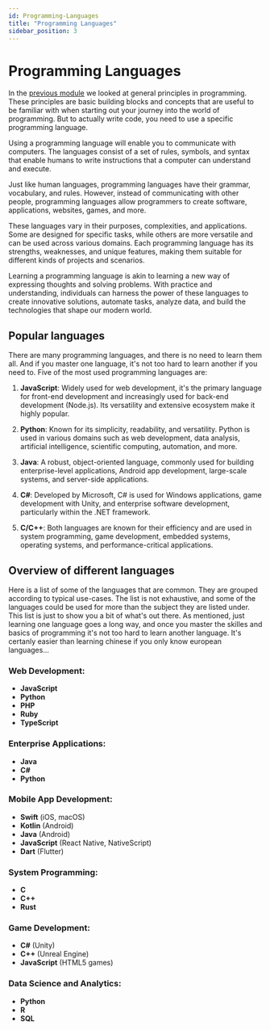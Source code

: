 ```yaml
---
id: Programming-Languages
title: "Programming Languages"
sidebar_position: 3
---
```


# Programming Languages

In the [previous module](Core-Aspects) we looked at general principles in programming. These principles are basic building blocks and concepts that are useful to be familiar with when starting out your journey into the world of programming. But to actually write code, you need to use a specific programming language. 

Using a programming language will enable you to communicate with computers. The languages consist of a set of rules, symbols, and syntax that enable humans to write instructions that a computer can understand and execute.

Just like human languages, programming languages have their grammar, vocabulary, and rules. However, instead of communicating with other people, programming languages allow programmers to create software, applications, websites, games, and more.

These languages vary in their purposes, complexities, and applications. Some are designed for specific tasks, while others are more versatile and can be used across various domains. Each programming language has its strengths, weaknesses, and unique features, making them suitable for different kinds of projects and scenarios.

Learning a programming language is akin to learning a new way of expressing thoughts and solving problems. With practice and understanding, individuals can harness the power of these languages to create innovative solutions, automate tasks, analyze data, and build the technologies that shape our modern world.


## Popular languages
There are many programming languages, and there is no need to learn them all. And if you master one language, it's not too hard to learn another if you need to. Five of the most used programming languages are:

1. **JavaScript**: Widely used for web development, it's the primary language for front-end development and increasingly used for back-end development (Node.js). Its versatility and extensive ecosystem make it highly popular.

2. **Python**: Known for its simplicity, readability, and versatility. Python is used in various domains such as web development, data analysis, artificial intelligence, scientific computing, automation, and more.

3. **Java**: A robust, object-oriented language, commonly used for building enterprise-level applications, Android app development, large-scale systems, and server-side applications.

4. **C#**: Developed by Microsoft, C# is used for Windows applications, game development with Unity, and enterprise software development, particularly within the .NET framework.

5. **C/C++**: Both languages are known for their efficiency and are used in system programming, game development, embedded systems, operating systems, and performance-critical applications.


## Overview of different languages
Here is a list of some of the languages that are common. They are grouped according to typical use-cases. The list is not exhaustive, and some of the languages could be used for more than the subject they are listed under. This list is just to show you a bit of what's out there. As mentioned, just learning one language goes a long way, and once you master the skilles and basics of programming it's not too hard to learn another language. It's certanly easier than learning chinese if you only know european languages...

### Web Development:
- **JavaScript**
- **Python**
- **PHP**
- **Ruby**
- **TypeScript**

### Enterprise Applications:
- **Java**
- **C#**
- **Python**

### Mobile App Development:
- **Swift** (iOS, macOS)
- **Kotlin** (Android)
- **Java** (Android)
- **JavaScript** (React Native, NativeScript)
- **Dart** (Flutter)

### System Programming:
- **C**
- **C++**
- **Rust**

### Game Development:
- **C#** (Unity)
- **C++** (Unreal Engine)
- **JavaScript** (HTML5 games)

### Data Science and Analytics:
- **Python**
- **R**
- **SQL**
